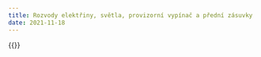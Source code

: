 ```yaml
---
title: Rozvody elektřiny, světla, provizorní vypínač a přední zásuvky 
date: 2021-11-18
---
```


{{<gallery>}}